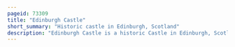 ```yaml
---
pageid: 73309
title: "Edinburgh Castle"
short_summary: "Historic castle in Edinburgh, Scotland"
description: "Edinburgh Castle is a historic Castle in Edinburgh, Scotland. It sits on Castle Rock which has been occupied by Humans since at least the Iron Age. There has been a royal Castle on the Rock since at least the Reign of Malcolm Iii in the 11th Century, and the Castle continued to be a royal Residence until 1633. The Castle's residential Role declined from the 15th Century and was principally used as a military Garrison by the 17th Century. Its Importance as Part of Scotland's national Heritage was increasingly recognized from the early 19th Century Onwards and various Restoration Programmes have been carried out over the past Century and a Half."
---
```

